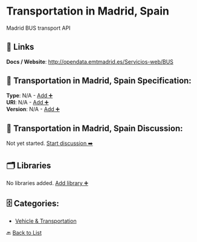 # Transportation in Madrid, Spain

Madrid BUS transport API

##  🔗 Links
**Docs / Website**: http://opendata.emtmadrid.es/Servicios-web/BUS

## 🧬 Transportation in Madrid, Spain Specification:
**Type**: N/A - [Add ➕](https://github.com/apis-list/apis-list/edit/main/apis.yaml#L19820)  
**URI**: N/A - [Add ➕](https://github.com/apis-list/apis-list/edit/main/apis.yaml#L19820)  
**Version**: N/A - [Add ➕](https://github.com/apis-list/apis-list/edit/main/apis.yaml#L19820)

## 💬 Transportation in Madrid, Spain Discussion:
Not yet started. [Start discussion ➡️](https://github.com/apis-list/apis-list/discussions/new)

## 🗂️ Libraries

No libraries added. [Add library ➕](https://github.com/apis-list/apis-list/edit/main/apis.yaml#L19820)    


## 🗄️ Categories:
- [Vehicle & Transportation](https://github.com/apis-list/apis-list#vehicle--transportation-)

🔙  [Back to List](https://github.com/apis-list/apis-list)

